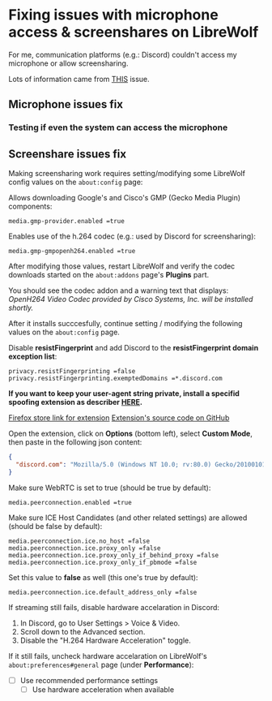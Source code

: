 # Fixing issues with microphone access & screenshares on LibreWolf

For me, communication platforms (e.g.: Discord) couldn't access my microphone or allow screensharing.

Lots of information came from [THIS](https://gitlab.com/librewolf-community/browser/linux/-/issues/173) issue.

## Microphone issues fix

### Testing if even the system can access the microphone

## Screenshare issues fix

Making screensharing work requires setting/modifying some LibreWolf config values on the `about:config` page:

Allows downloading Google's and Cisco's GMP (Gecko Media Plugin) components:

```
media.gmp-provider.enabled =true
```

Enables use of the h.264 codec (e.g.: used by Discord for screensharing):

```
media.gmp-gmpopenh264.enabled =true
```

After modifying those values, restart LibreWolf and verify the codec downloads started on the `about:addons` page's **Plugins** part.

You should see the codec addon and a warning text that displays: *OpenH264 Video Codec provided by Cisco Systems, Inc. will be installed shortly.*

After it installs succcesfully, continue setting / modifying the following values on the `about:config` page.

Disable **resistFingerprint** and add Discord to the **resistFingerprint domain exception list**:

```
privacy.resistFingerprinting =false
privacy.resistFingerprinting.exemptedDomains =*.discord.com
```

**If you want to keep your user-agent string private, install a specifid spoofing extension as describer [HERE](https://gitlab.com/librewolf-community/browser/linux/-/issues/173#note_534079374).**

[Firefox store link for extension](https://addons.mozilla.org/en-US/firefox/addon/user-agent-string-switcher/) [Extension's source code on GitHub](https://github.com/ray-lothian/UserAgent-Switcher/)

Open the extension, click on **Options** (bottom left), select **Custom Mode**, then paste in the following json content:

```json
{
  "discord.com": "Mozilla/5.0 (Windows NT 10.0; rv:80.0) Gecko/20100101 Firefox/80.0"
}
```

Make sure WebRTC is set to true (should be true by default):

```
media.peerconnection.enabled =true
```

Make sure ICE Host Candidates (and other related settings) are allowed (should be false by default):

```
media.peerconnection.ice.no_host =false
media.peerconnection.ice.proxy_only =false
media.peerconnection.ice.proxy_only_if_behind_proxy =false
media.peerconnection.ice.proxy_only_if_pbmode =false
```

Set this value to **false** as well (this one's true by default):

```
media.peerconnection.ice.default_address_only =false
```

If streaming still fails, disable hardware accelaration in Discord:

1. In Discord, go to User Settings > Voice & Video.
2. Scroll down to the Advanced section.
3. Disable the "H.264 Hardware Acceleration" toggle.

If it still fails, uncheck hardware accelaration on LibreWolf's `about:preferences#general` page (under **Performance**):

- [ ] Use recommended performance settings
  - [ ] Use hardware acceleration when available
